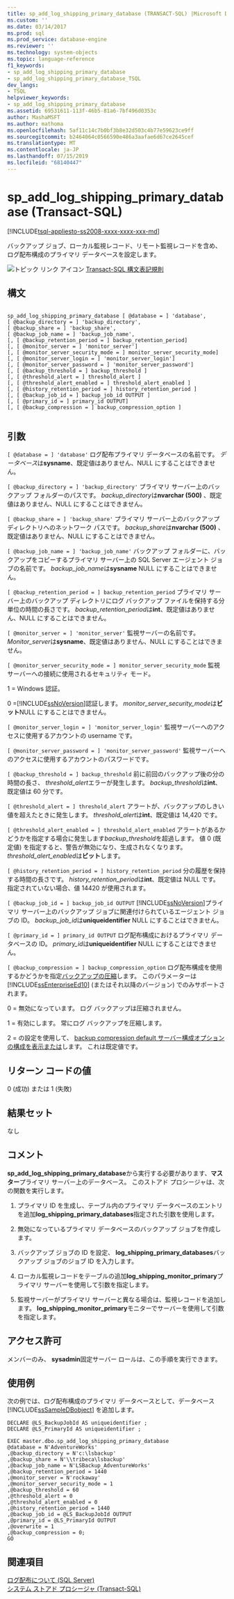 ```yaml
---
title: sp_add_log_shipping_primary_database (TRANSACT-SQL) |Microsoft Docs
ms.custom: ''
ms.date: 03/14/2017
ms.prod: sql
ms.prod_service: database-engine
ms.reviewer: ''
ms.technology: system-objects
ms.topic: language-reference
f1_keywords:
- sp_add_log_shipping_primary_database
- sp_add_log_shipping_primary_database_TSQL
dev_langs:
- TSQL
helpviewer_keywords:
- sp_add_log_shipping_primary_database
ms.assetid: 69531611-113f-46b5-81a6-7bf496d0353c
author: MashaMSFT
ms.author: mathoma
ms.openlocfilehash: 5af11c14c7b0bf3b8e32d503c4b77e59623ce9ff
ms.sourcegitcommit: b2464064c0566590e486a3aafae6d67ce2645cef
ms.translationtype: MT
ms.contentlocale: ja-JP
ms.lasthandoff: 07/15/2019
ms.locfileid: "68140447"
---
```

# <a name="spaddlogshippingprimarydatabase-transact-sql"></a>sp_add_log_shipping_primary_database (Transact-SQL)
[!INCLUDE[tsql-appliesto-ss2008-xxxx-xxxx-xxx-md](../../includes/tsql-appliesto-ss2008-xxxx-xxxx-xxx-md.md)]

  バックアップ ジョブ、ローカル監視レコード、リモート監視レコードを含め、ログ配布構成のプライマリ データベースを設定します。  
  
 ![トピック リンク アイコン](../../database-engine/configure-windows/media/topic-link.gif "トピック リンク アイコン") [Transact-SQL 構文表記規則](../../t-sql/language-elements/transact-sql-syntax-conventions-transact-sql.md)  
  
## <a name="syntax"></a>構文  
  
```  
  
sp_add_log_shipping_primary_database [ @database = ] 'database',   
[ @backup_directory = ] 'backup_directory',   
[ @backup_share = ] 'backup_share',   
[ @backup_job_name = ] 'backup_job_name',   
[, [ @backup_retention_period = ] backup_retention_period]  
[, [ @monitor_server = ] 'monitor_server']  
[, [ @monitor_server_security_mode = ] monitor_server_security_mode]  
[, [ @monitor_server_login = ] 'monitor_server_login']  
[, [ @monitor_server_password = ] 'monitor_server_password']  
[, [ @backup_threshold = ] backup_threshold ]   
[, [ @threshold_alert = ] threshold_alert ]   
[, [ @threshold_alert_enabled = ] threshold_alert_enabled ]   
[, [ @history_retention_period = ] history_retention_period ]  
[, [ @backup_job_id = ] backup_job_id OUTPUT ]  
[, [ @primary_id = ] primary_id OUTPUT]  
[, [ @backup_compression = ] backup_compression_option ]  
  
```  
  
## <a name="arguments"></a>引数  
`[ @database = ] 'database'` ログ配布プライマリ データベースの名前です。 *データベース*は**sysname**、既定値はありません、NULL にすることはできません。  
  
`[ @backup_directory = ] 'backup_directory'` プライマリ サーバー上のバックアップ フォルダーのパスです。 *backup_directory*は**nvarchar (500)** 、既定値はありません、NULL にすることはできません。  
  
`[ @backup_share = ] 'backup_share'` プライマリ サーバー上のバックアップ ディレクトリへのネットワーク パスです。 *backup_share*は**nvarchar (500)** 、既定値はありません、NULL にすることはできません。  
  
`[ @backup_job_name = ] 'backup_job_name'` バックアップ フォルダーに、バックアップをコピーするプライマリ サーバー上の SQL Server エージェント ジョブの名前です。 *backup_job_name*は**sysname** NULL にすることはできません。  
  
`[ @backup_retention_period = ] backup_retention_period` プライマリ サーバー上のバックアップ ディレクトリにログ バックアップ ファイルを保持する分単位の時間の長さです。 *backup_retention_period*は**int**、既定値はありません、NULL にすることはできません。  
  
`[ @monitor_server = ] 'monitor_server'` 監視サーバーの名前です。 *Monitor_server*は**sysname**、既定値はありません、NULL にすることはできません。  
  
`[ @monitor_server_security_mode = ] monitor_server_security_mode` 監視サーバーへの接続に使用されるセキュリティ モード。  
  
 1 = Windows 認証。  
  
 0 =[!INCLUDE[ssNoVersion](../../includes/ssnoversion-md.md)]認証します。 *monitor_server_security_mode*は**ビット**NULL にすることはできません。  
  
`[ @monitor_server_login = ] 'monitor_server_login'` 監視サーバーへのアクセスに使用するアカウントの username です。  
  
`[ @monitor_server_password = ] 'monitor_server_password'` 監視サーバーへのアクセスに使用するアカウントのパスワードです。  
  
`[ @backup_threshold = ] backup_threshold` 前に前回のバックアップ後の分の時間の長さ、 *threshold_alert*エラーが発生します。 *backup_threshold*は**int**、既定値は 60 分です。  
  
`[ @threshold_alert = ] threshold_alert` アラートが、バックアップのしきい値を超えたときに発生します。 *threshold_alert*は**int**、既定値は 14,420 です。  
  
`[ @threshold_alert_enabled = ] threshold_alert_enabled` アラートがあるかどうかを指定する場合に発生します*backup_threshold*を超過します。 値 0 (既定値) を指定すると、警告が無効になり、生成されなくなります。 *threshold_alert_enabled*は**ビット**します。  
  
`[ @history_retention_period = ] history_retention_period` 分の履歴を保持する時間の長さです。 *history_retention_period*は**int**、既定値は NULL です。 指定されていない場合、値 14420 が使用されます。  
  
`[ @backup_job_id = ] backup_job_id OUTPUT` [!INCLUDE[ssNoVersion](../../includes/ssnoversion-md.md)]プライマリ サーバー上のバックアップ ジョブに関連付けられているエージェント ジョブの ID。 *backup_job_id*は**uniqueidentifier** NULL にすることはできません。  
  
`[ @primary_id = ] primary_id OUTPUT` ログ配布構成におけるプライマリ データベースの ID。 *primary_id*は**uniqueidentifier** NULL にすることはできません。  
  
`[ @backup_compression = ] backup_compression_option` ログ配布構成を使用するかどうかを指定[バックアップの圧縮](../../relational-databases/backup-restore/backup-compression-sql-server.md)します。 このパラメーターは [!INCLUDE[ssEnterpriseEd10](../../includes/ssenterpriseed10-md.md)] (またはそれ以降のバージョン) でのみサポートされます。  
  
 0 = 無効になっています。 ログ バックアップは圧縮されません。  
  
 1 = 有効にします。 常にログ バックアップを圧縮します。  
  
 2 = の設定を使用して、 [backup compression default サーバー構成オプションの構成を表示または](../../database-engine/configure-windows/view-or-configure-the-backup-compression-default-server-configuration-option.md)します。 これは既定値です。  
  
## <a name="return-code-values"></a>リターン コードの値  
 0 (成功) または 1 (失敗)  
  
## <a name="result-sets"></a>結果セット  
 なし  
  
## <a name="remarks"></a>コメント  
 **sp_add_log_shipping_primary_database**から実行する必要があります、**マスター**プライマリ サーバー上のデータベース。 このストアド プロシージャは、次の関数を実行します。  
  
1.  プライマリ ID を生成し、テーブル内のプライマリ データベースのエントリを追加**log_shipping_primary_databases**指定された引数を使用します。  
  
2.  無効になっているプライマリ データベースのバックアップ ジョブを作成します。  
  
3.  バックアップ ジョブの ID を設定、 **log_shipping_primary_databases**バックアップ ジョブのジョブ ID を入力します。  
  
4.  ローカル監視レコードをテーブルの追加**log_shipping_monitor_primary**プライマリ サーバーを使用して引数を指定します。  
  
5.  監視サーバーがプライマリ サーバーと異なる場合は、監視レコードを追加します。 **log_shipping_monitor_primary**モニターでサーバーを使用して引数を指定します。  
  
## <a name="permissions"></a>アクセス許可  
 メンバーのみ、 **sysadmin**固定サーバー ロールは、この手順を実行できます。  
  
## <a name="examples"></a>使用例  
 次の例では、ログ配布構成のプライマリ データベースとして、データベース [!INCLUDE[ssSampleDBobject](../../includes/sssampledbobject-md.md)] を追加します。  
  
```  
DECLARE @LS_BackupJobId AS uniqueidentifier ;  
DECLARE @LS_PrimaryId AS uniqueidentifier ;  
  
EXEC master.dbo.sp_add_log_shipping_primary_database   
@database = N'AdventureWorks'   
,@backup_directory = N'c:\lsbackup'   
,@backup_share = N'\\tribeca\lsbackup'   
,@backup_job_name = N'LSBackup_AdventureWorks'   
,@backup_retention_period = 1440  
,@monitor_server = N'rockaway'   
,@monitor_server_security_mode = 1   
,@backup_threshold = 60   
,@threshold_alert = 0   
,@threshold_alert_enabled = 0   
,@history_retention_period = 1440   
,@backup_job_id = @LS_BackupJobId OUTPUT   
,@primary_id = @LS_PrimaryId OUTPUT   
,@overwrite = 1   
,@backup_compression = 0;  
GO  
```  
  
## <a name="see-also"></a>関連項目  
 [ログ配布について &#40;SQL Server&#41;](../../database-engine/log-shipping/about-log-shipping-sql-server.md)   
 [システム ストアド プロシージャ &#40;Transact-SQL&#41;](../../relational-databases/system-stored-procedures/system-stored-procedures-transact-sql.md)  
  
  
